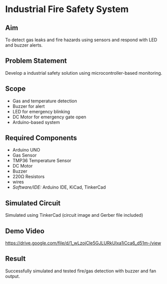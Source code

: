 # Industrial Fire Safety System

## Aim  
To detect gas leaks and fire hazards using sensors and respond with LED and buzzer alerts.

## Problem Statement  
Develop a  industrial safety solution using microcontroller-based monitoring.

## Scope  
- Gas and temperature detection  
- Buzzer for alert  
- LED for emergency blinking
- DC Motor for emergency gate open 
- Arduino-based system  

## Required Components  
- Arduino UNO  
- Gas Sensor  
- TMP36 Temperature Sensor  
- DC Motor  
- Buzzer  
- 220Ω Resistors  
- wires  
- *Software/IDE:* Arduino IDE, KiCad, TinkerCad  

## Simulated Circuit  
Simulated using TinkerCad (circuit image and Gerber file included)

## Demo Video  
https://drive.google.com/file/d/1_wLzojCle5GJLURkUIxa1iCca6_d51m-/view

## Result  
Successfully simulated and tested fire/gas detection with buzzer and fan output.
